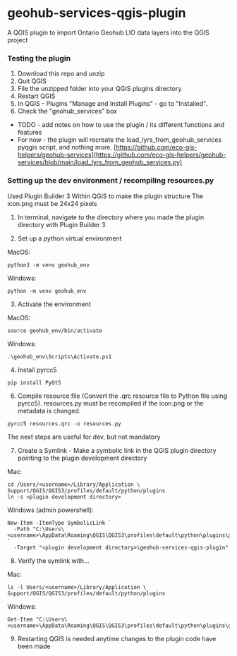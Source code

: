 # geohub-services-qgis-plugin
A QGIS plugin to import Ontario Geohub LIO data layers into the QGIS project

### Testing the plugin

1. Download this repo and unzip
2. Quit QGIS
3. File the unzipped folder into your QGIS plugins directory
4. Restart QGIS
5. In QGIS - Plugins "Manage and Install Plugins" - go to "Installed".
6. Check the "geohub_services" box


- TODO - add notes on how to use the plugin / its different functions and features
- For now - the plugin will recreate the load_lyrs_from_geohub_services pyqgis script, and nothing more. [https://github.com/eco-gis-helpers/geohub-services](https://github.com/eco-gis-helpers/geohub-services/blob/main/load_lyrs_from_geohub_services.py)


### Setting up the dev environment / recompiling resources.py
Used Plugin Builder 3 Within QGIS to make the plugin structure
The icon.png must be 24x24 pixels



1. In terminal, navigate to the directory where you made the plugin directory with Plugin Builder 3

2. Set up a python virtual environment  

MacOS:
```
python3 -m venv geohub_env
```
Windows:
```
python -m venv geohub_env
```

3. Activate the environment

MacOS:
```
source geohub_env/bin/activate
```

Windows:
```
.\geohub_env\Scripts\Activate.ps1
```

4. Install pyrcc5
```
pip install PyQt5
```
6. Compile resource file (Convert the .qrc resource file to Python file using pyrcc5). resources.py must be recompiled if the icon.png or the metadata is changed.
```
pyrcc5 resources.qrc -o resources.py
```
The next steps are useful for dev, but not mandatory

7. Create a Symlink - Make a symbolic link in the QGIS plugin directory pointing to the plugin development directory

Mac:
```
cd /Users/<username>/Library/Application \ Support/QGIS/QGIS3/profiles/default/python/plugins
ln -s <plugin development directory>
```

Windows (admin powershell):
```
New-Item -ItemType SymbolicLink `
  -Path "C:\Users\<username>\AppData\Roaming\QGIS\QGIS3\profiles\default\python\plugins\geohub_services" `
  -Target "<plugin development directory>\geohub-services-qgis-plugin"
```

8. Verify the symlink with...

Mac:
```
ls -l Users/<username>/Library/Application \ Support/QGIS/QGIS3/profiles/default/python/plugins
```
Windows:
```
Get-Item "C:\Users\<username>\AppData\Roaming\QGIS\QGIS3\profiles\default\python\plugins\geohub_services"
```

9. Restarting QGIS is needed anytime changes to the plugin code have been made
